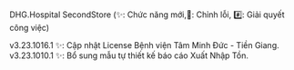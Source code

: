 DHG.Hospital SecondStore
(✨: Chức năng mới,🐛: Chỉnh lỗi, #️⃣: Giải quyết công việc)


v3.23.1016.1
✨: Cập nhật License Bệnh viện Tâm Minh Đức - Tiền Giang.
v3.23.1010.1
✨: Bổ sung mẫu tự thiết kế báo cáo Xuất Nhập Tồn.
